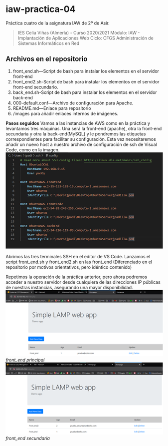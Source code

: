 # iaw-practica-04
Práctica cuatro de la asignatura IAW de 2º de Asir.

> IES Celia Viñas (Almería) - Curso 2020/2021
Módulo: IAW - Implantación de Aplicaciones Web
Ciclo: CFGS Administración de Sistemas Informáticos en Red

**Archivos en el repositorio**
------------
1. front_end.sh—Script de bash para instalar los elementos en el servidor front-end
2. front_end2.sh-Script de bash para instalar los elementos en el servidor front-end secundario.
3. back_end.sh-Script de bash para instalar los elementos en el servidor back-end
4. 000-default.conf—Archivo de configuración para Apache.
5. README.md—Enlace para repositorio
6. /images para añadir enlaces internos de imágenes.

**Pasos seguidos**
Vamos a las instancias de AWS como en la práctica y levantamos tres máquinas. Una será la front-end (apache), otra la front-end secundaria y otra la back-end(MySQL) y le pondremos las etiquetas correspondientes para facilitar su configuración. Esta vez necesitaremos añadir un nuevo host a nuestro archivo de configuración de ssh de Visual Code, como en la imagen.
![](/images/1.png)

Abrimos las tres terminales SSH en el editor de VS Code. Lanzamos el script front_end.sh y front_end2.sh en las front_end (Diferenciado en el repositorio por motivos orientativos, pero idéntico contenido)

Repetimos la operación de la práctica anterior, pero ahora podremos acceder a nuestro servidor desde cualquiera de las direcciones IP públicas de nuestras instancias, asegurando una mayor disponibilidad.
![](/images/2.png)
*front_end principal*
![](/images/3.png)
*front_end secundaria*
